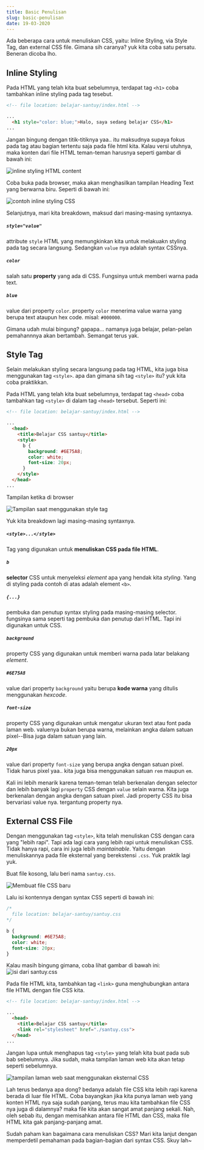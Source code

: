 ```yaml
---
title: Basic Penulisan
slug: basic-penulisan
date: 19-03-2020
---
```


Ada beberapa cara untuk menuliskan CSS, yaitu: Inline Styling, via Style Tag, dan external CSS file. Gimana sih caranya? yuk kita coba satu persatu. Beneran dicoba lho.


## Inline Styling

Pada HTML yang telah kita buat sebelumnya, terdapat tag `<h1>` coba tambahkan inline styling pada tag tesebut.

```html
<!-- file location: belajar-santuy/index.html -->

...
  <h1 style="color: blue;">Halo, saya sedang belajar CSS</h1>
...
```

Jangan bingung dengan titik-titiknya yaa.. itu maksudnya supaya fokus pada tag atau bagian tertentu saja pada file html kita. Kalau versi utuhnya, maka konten dari file HTML teman-teman harusnya seperti gambar di bawah ini:

![inline styling HTML content](./images/inside-index-html-inline-styling.png)


Coba buka pada browser, maka akan menghasilkan tampilan Heading Text yang berwarna biru. Seperti di bawah ini: 

![contoh inline styling CSS](./images/inline-styling-html.png)


Selanjutnya, mari kita breakdown, maksud dari masing-masing syntaxnya. 

##### `style="value"`
attribute `style` HTML yang memungkinkan kita untuk melakuakn styling pada tag secara langsung. Sedangkan `value` nya adalah syntax CSSnya.

##### `color`
salah satu **property** yang ada di CSS. Fungsinya untuk memberi warna pada text.

##### `blue`
value dari property `color`. property `color` menerima value warna yang berupa text ataupun hex code. misal: `#000000`. 


Gimana udah mulai bingung? gapapa... namanya juga belajar, pelan-pelan pemahannnya akan bertambah. Semangat terus yak.


## Style Tag

Selain melakukan styling secara langsung pada tag HTML, kita juga bisa menggunakan tag `<style>`. apa dan gimana sih tag `<style>` itu? yuk kita coba praktikkan.

Pada HTML yang telah kita buat sebelumnya, terdapat tag `<head>` coba tambahkan tag `<style>` di dalam tag `<head>` tersebut. Seperti ini:


```html
<!-- file location: belajar-santuy/index.html -->

...
  <head>
    <title>Belajar CSS santuy</title>
    <style>
      b {
        background: #6E75A8;
        color: white;
        font-size: 20px;
      } 
    </style>
  </head>
...
```

Tampilan ketika di browser

![Tampilan saat menggunakan style tag](./images/style-tag.png) 

Yuk kita breakdown lagi masing-masing syntaxnya.

##### `<style>...</style>`
Tag yang digunakan untuk **menuliskan CSS pada file HTML**.

##### `b`
**selector** CSS untuk menyeleksi *element* apa yang hendak kita *styling*. Yang di styling pada contoh di atas adalah element `<b>`.

##### `{...}`
pembuka dan penutup syntax styling pada masing-masing selector. fungsinya sama seperti tag pembuka dan penutup dari HTML. Tapi ini digunakan untuk CSS.

##### `background`
property CSS yang digunakan untuk memberi warna pada latar belakang *element*.

##### `#6E75A8`
value dari property `background` yaitu berupa **kode warna** yang ditulis menggunakan *hexcode*.

##### `font-size`
property CSS yang digunakan untuk mengatur ukuran text atau font pada laman web. valuenya bukan berupa warna, melainkan angka dalam satuan pixel--Bisa juga dalam satuan yang lain.

##### `20px`
value dari property `font-size` yang berupa angka dengan satuan pixel. Tidak harus pixel yaa.. kita juga bisa menggunakan satuan `rem` maupun `em`.



Kali ini lebih menarik karena teman-teman telah berkenalan dengan selector dan lebih banyak lagi `property` CSS dengan `value` selain warna. Kita juga berkenalan dengan angka dengan satuan pixel. Jadi property CSS itu bisa bervariasi value nya. tergantung property nya.


## External CSS File

Dengan menggunakan tag `<style>`, kita telah menuliskan CSS dengan cara yang "lebih rapi". Tapi ada lagi cara yang lebih rapi untuk menuliskan CSS. Tidak hanya rapi, cara ini juga lebih *maintainable*. Yaitu dengan menuliskannya pada file eksternal yang berekstensi `.css`. Yuk praktik lagi yuk.

Buat file kosong, lalu beri nama `santuy.css`.

![Membuat file CSS baru](./images/new-file-css.png)


Lalu isi kontennya dengan syntax CSS seperti di bawah ini:

```css
/* 
  file location: belajar-santuy/santuy.css 
*/

b {                              
  background: #6E75A8;           
  color: white;  
  font-size: 20px;                
}
```

Kalau masih bingung gimana, coba lihat gambar di bawah ini:
![isi dari santuy.css](./images/inside-css-file.png)

Pada file HTML kita, tambahkan tag `<link>` guna menghubungkan antara file HTML dengan file CSS kita.

```html
<!-- file location: belajar-santuy/index.html -->

...
  <head>
    <title>Belajar CSS santuy</title>
    <link rel="stylesheet" href="./santuy.css">
  </head>
...
```

Jangan lupa untuk menghapus tag `<style>` yang telah kita buat pada sub bab sebelumnya. Jika sudah, maka tampilan laman web kita akan tetap seperti sebelumnya.

![tampilan laman web saat menggunakan eksternal CSS](./images/style-tag.png)

Lah terus bedanya apa dong? bedanya adalah file CSS kita lebih rapi karena berada di luar file HTML. Coba bayangkan jika kita punya laman web yang konten HTML nya saja sudah panjang, terus mau kita tambahkan file CSS nya juga di dalamnya? maka file kita akan sangat amat panjang sekali. Nah, oleh sebab itu, dengan memisahkan antara file HTML dan CSS, maka file HTML kita gak panjang-panjang amat.


Sudah paham kan bagaimana cara menuliskan CSS? Mari kita lanjut dengan memperdetil pemahaman pada bagian-bagian dari syntax CSS. Skuy lah~
